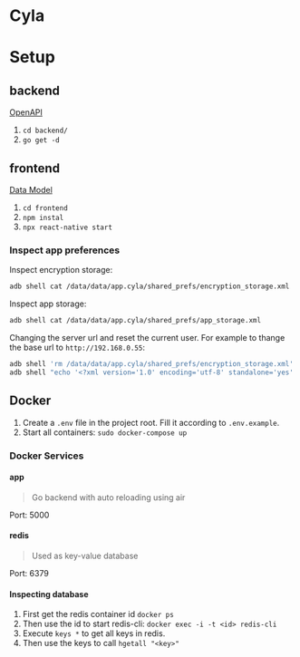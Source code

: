 # Cyla

# Setup

## backend

[OpenAPI](https://editor.swagger.io/?url=https://raw.githubusercontent.com/cyla-app/cyla-app/main/openapi/openapi-specification.yaml)

1. `cd backend/`
1. `go get -d`

## frontend

[Data Model](https://editor.swagger.io/?url=https://raw.githubusercontent.com/cyla-app/cyla-app/main/openapi/frontend-spec.yaml)

1. `cd frontend`
1. `npm instal`
1. `npx react-native start`

### Inspect app preferences

Inspect encryption storage:
```bash
adb shell cat /data/data/app.cyla/shared_prefs/encryption_storage.xml
```

Inspect app storage:
```bash
adb shell cat /data/data/app.cyla/shared_prefs/app_storage.xml
```

Changing the server url and reset the current user. For example to thange the base url to `http://192.168.0.55`:
```bash
adb shell 'rm /data/data/app.cyla/shared_prefs/encryption_storage.xml'
adb shell "echo '<?xml version='1.0' encoding='utf-8' standalone='yes' ?><map><string name=\"appBaseUrl\">http://192.168.0.55:5000</string></map>' > /data/data/app.cyla/shared_prefs/app_storage.xml"
```

## Docker

1. Create a `.env` file in the project root. Fill it according to `.env.example`.
1. Start all containers: `sudo docker-compose up`

### Docker Services

#### app
> Go backend with auto reloading using air

Port: 5000

#### redis

> Used as key-value database

Port: 6379

#### Inspecting database

1. First get the redis container id `docker ps`
1. Then use the id to start redis-cli: `docker exec -i -t <id> redis-cli`
1. Execute `keys *` to get all keys in redis.
1. Then use the keys to call `hgetall "<key>"`
